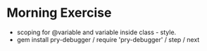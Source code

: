 Morning Exercise
==================

* scoping for @variable and variable inside class - style.
* gem install pry-debugger / require 'pry-debugger' / step / next
